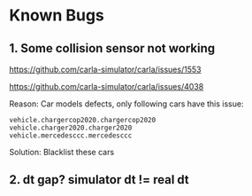# Known Bugs

## 1. Some collision sensor not working
https://github.com/carla-simulator/carla/issues/1553

https://github.com/carla-simulator/carla/issues/4038

Reason: Car models defects, only following cars have this issue:
```
vehicle.chargercop2020.chargercop2020
vehicle.charger2020.charger2020
vehicle.mercedesccc.mercedesccc
```

Solution: Blacklist these cars


## 2. dt gap? simulator dt != real dt